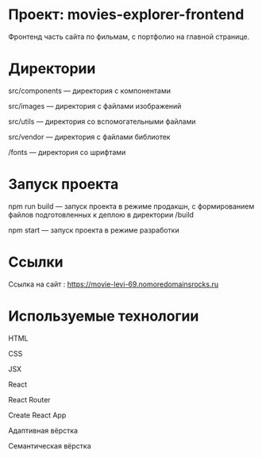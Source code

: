 # Проект: movies-explorer-frontend
Фронтенд часть сайта по фильмам, с портфолио на главной странице.

# Директории
src/components — директория с компонентами

src/images — директория с файлами изображений

src/utils — директория со вспомогательными файлами

src/vendor — директория с файлами библиотек

/fonts — директория со шрифтами


# Запуск проекта

npm run build — запуск проекта в режиме продакшн, с формированием файлов подготовленных к деплою в директории /build

npm start — запуск проекта в режиме разработки

# Ссылки

Ссылка на сайт : <https://movie-levi-69.nomoredomainsrocks.ru>

# Используемые технологии
HTML

CSS

JSX

React

React Router

Create React App

Адаптивная вёрстка

Семантическая вёрстка


